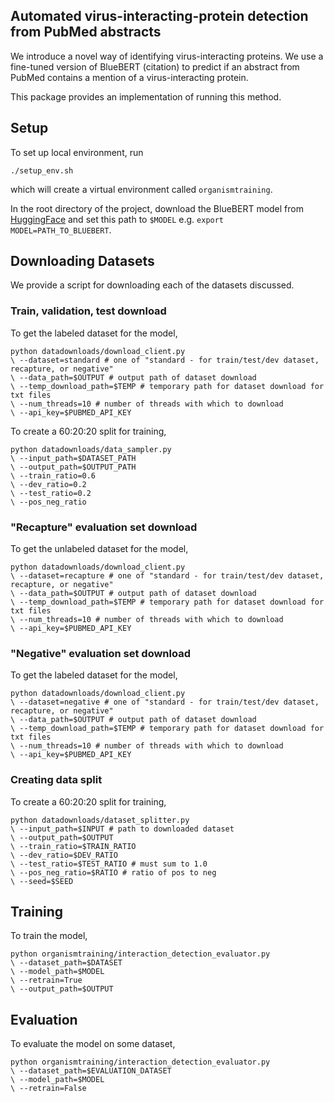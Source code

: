 ## Automated virus-interacting-protein detection from PubMed abstracts

We introduce a novel way of identifying virus-interacting proteins. We use a fine-tuned version of BlueBERT (citation) to predict if an abstract from PubMed contains a mention of a virus-interacting protein.

This package provides an implementation of running this method.

## Setup
To set up local environment, run
```
./setup_env.sh
```
which will create a virtual environment called `organismtraining`.

In the root directory of the project, download the BlueBERT model from [HuggingFace](https://huggingface.co/bionlp/bluebert_pubmed_uncased_L-12_H-768_A-12/tree/main) and set this path to `$MODEL` e.g. `export MODEL=PATH_TO_BLUEBERT`.

## Downloading Datasets
We provide a script for downloading each of the datasets discussed.

### Train, validation, test download
To get the labeled dataset for the model,
```
python datadownloads/download_client.py
\ --dataset=standard # one of "standard - for train/test/dev dataset, recapture, or negative"
\ --data_path=$OUTPUT # output path of dataset download
\ --temp_download_path=$TEMP # temporary path for dataset download for txt files
\ --num_threads=10 # number of threads with which to download
\ --api_key=$PUBMED_API_KEY
```

To create a 60:20:20 split for training,
```
python datadownloads/data_sampler.py
\ --input_path=$DATASET_PATH
\ --output_path=$OUTPUT_PATH
\ --train_ratio=0.6
\ --dev_ratio=0.2
\ --test_ratio=0.2
\ --pos_neg_ratio
```

### "Recapture" evaluation set download
To get the unlabeled dataset for the model,
```
python datadownloads/download_client.py
\ --dataset=recapture # one of "standard - for train/test/dev dataset, recapture, or negative"
\ --data_path=$OUTPUT # output path of dataset download
\ --temp_download_path=$TEMP # temporary path for dataset download for txt files
\ --num_threads=10 # number of threads with which to download
\ --api_key=$PUBMED_API_KEY
```

### "Negative" evaluation set download
To get the labeled dataset for the model,
```
python datadownloads/download_client.py
\ --dataset=negative # one of "standard - for train/test/dev dataset, recapture, or negative"
\ --data_path=$OUTPUT # output path of dataset download
\ --temp_download_path=$TEMP # temporary path for dataset download for txt files
\ --num_threads=10 # number of threads with which to download
\ --api_key=$PUBMED_API_KEY
```

### Creating data split

To create a 60:20:20 split for training,
```
python datadownloads/dataset_splitter.py
\ --input_path=$INPUT # path to downloaded dataset
\ --output_path=$OUTPUT
\ --train_ratio=$TRAIN_RATIO
\ --dev_ratio=$DEV_RATIO
\ --test_ratio=$TEST_RATIO # must sum to 1.0
\ --pos_neg_ratio=$RATIO # ratio of pos to neg
\ --seed=$SEED
```

## Training
To train the model,
```
python organismtraining/interaction_detection_evaluator.py
\ --dataset_path=$DATASET
\ --model_path=$MODEL
\ --retrain=True
\ --output_path=$OUTPUT
```

## Evaluation
To evaluate the model on some dataset,
```
python organismtraining/interaction_detection_evaluator.py
\ --dataset_path=$EVALUATION_DATASET
\ --model_path=$MODEL
\ --retrain=False
```